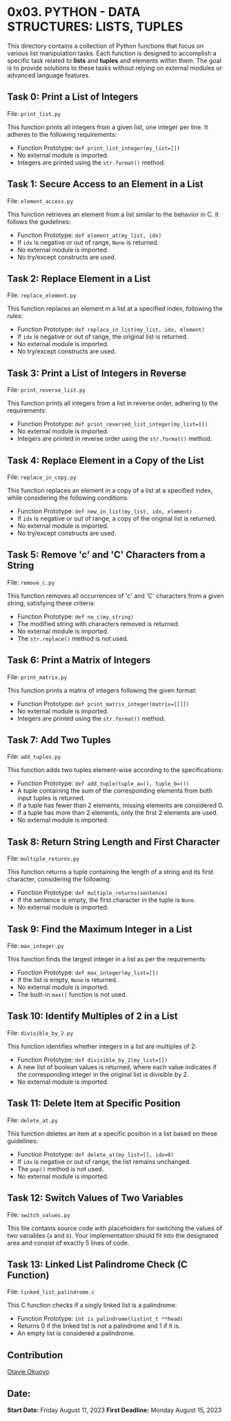 # 0x03. PYTHON - DATA STRUCTURES: LISTS, TUPLES

This directory contains a collection of Python functions that focus on various list manipulation tasks. Each function is designed to accomplish a specific task related to **lists** and **tuples** and elements within them. The goal is to provide solutions to these tasks without relying on external modules or advanced language features.

## Task 0: Print a List of Integers

File: `print_list.py`

This function prints all integers from a given list, one integer per line. It adheres to the following requirements:
- Function Prototype: `def print_list_integer(my_list=[])`
- No external module is imported.
- Integers are printed using the `str.format()` method.

## Task 1: Secure Access to an Element in a List

File: `element_access.py`

This function retrieves an element from a list similar to the behavior in C. It follows the guidelines:
- Function Prototype: `def element_at(my_list, idx)`
- If `idx` is negative or out of range, `None` is returned.
- No external module is imported.
- No try/except constructs are used.

## Task 2: Replace Element in a List

File: `replace_element.py`

This function replaces an element in a list at a specified index, following the rules:
- Function Prototype: `def replace_in_list(my_list, idx, element)`
- If `idx` is negative or out of range, the original list is returned.
- No external module is imported.
- No try/except constructs are used.

## Task 3: Print a List of Integers in Reverse

File: `print_reverse_list.py`

This function prints all integers from a list in reverse order, adhering to the requirements:
- Function Prototype: `def print_reversed_list_integer(my_list=[])`
- No external module is imported.
- Integers are printed in reverse order using the `str.format()` method.

## Task 4: Replace Element in a Copy of the List

File: `replace_in_copy.py`

This function replaces an element in a copy of a list at a specified index, while considering the following conditions:
- Function Prototype: `def new_in_list(my_list, idx, element)`
- If `idx` is negative or out of range, a copy of the original list is returned.
- No external module is imported.
- No try/except constructs are used.

## Task 5: Remove 'c' and 'C' Characters from a String

File: `remove_c.py`

This function removes all occurrences of 'c' and 'C' characters from a given string, satisfying these criteria:
- Function Prototype: `def no_c(my_string)`
- The modified string with characters removed is returned.
- No external module is imported.
- The `str.replace()` method is not used.

## Task 6: Print a Matrix of Integers

File: `print_matrix.py`

This function prints a matrix of integers following the given format:
- Function Prototype: `def print_matrix_integer(matrix=[[]])`
- No external module is imported.
- Integers are printed using the `str.format()` method.

## Task 7: Add Two Tuples

File: `add_tuples.py`

This function adds two tuples element-wise according to the specifications:
- Function Prototype: `def add_tuple(tuple_a=(), tuple_b=())`
- A tuple containing the sum of the corresponding elements from both input tuples is returned.
- If a tuple has fewer than 2 elements, missing elements are considered 0.
- If a tuple has more than 2 elements, only the first 2 elements are used.
- No external module is imported.

## Task 8: Return String Length and First Character

File: `multiple_returns.py`

This function returns a tuple containing the length of a string and its first character, considering the following:
- Function Prototype: `def multiple_returns(sentence)`
- If the sentence is empty, the first character in the tuple is `None`.
- No external module is imported.

## Task 9: Find the Maximum Integer in a List

File: `max_integer.py`

This function finds the largest integer in a list as per the requirements:
- Function Prototype: `def max_integer(my_list=[])`
- If the list is empty, `None` is returned.
- No external module is imported.
- The built-in `max()` function is not used.

## Task 10: Identify Multiples of 2 in a List

File: `divisible_by_2.py`

This function identifies whether integers in a list are multiples of 2:
- Function Prototype: `def divisible_by_2(my_list=[])`
- A new list of boolean values is returned, where each value indicates if the corresponding integer in the original list is divisible by 2.
- No external module is imported.

## Task 11: Delete Item at Specific Position

File: `delete_at.py`

This function deletes an item at a specific position in a list based on these guidelines:
- Function Prototype: `def delete_at(my_list=[], idx=0)`
- If `idx` is negative or out of range, the list remains unchanged.
- The `pop()` method is not used.
- No external module is imported.

## Task 12: Switch Values of Two Variables

File: `switch_values.py`

This file contains source code with placeholders for switching the values of two variables (`a` and `b`). Your implementation should fit into the designated area and consist of exactly 5 lines of code.

## Task 13: Linked List Palindrome Check (C Function)

File: `linked_list_palindrome.c`

This C function checks if a singly linked list is a palindrome:
- Function Prototype: `int is_palindrome(listint_t **head)`
- Returns 0 if the linked list is not a palindrome and 1 if it is.
- An empty list is considered a palindrome.

## Contribution
[Otavie Okuoyo](https://github.com/otavie)

## Date:
**Start Date:** Friday August 11, 2023
**First Deadline:** Monday August 15, 2023

